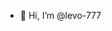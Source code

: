 - 👋 Hi, I’m @levo-777

<!---
levo-777/levo-777 is a ✨ special ✨ repository because its `README.md` (this file) appears on your GitHub profile.
You can click the Preview link to take a look at your changes.
--->
